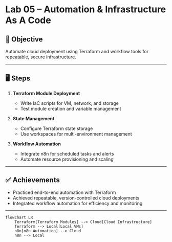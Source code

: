 # Lab 05 – Automation & Infrastructure As A Code

## 🎯 Objective
Automate cloud deployment using Terraform and workflow tools for repeatable, secure infrastructure.

---

## 🖥 Steps
1. **Terraform Module Deployment**
   - Write IaC scripts for VM, network, and storage
   - Test module creation and variable management

2. **State Management**
   - Configure Terraform state storage
   - Use workspaces for multi-environment management

3. **Workflow Automation**
   - Integrate n8n for scheduled tasks and alerts
   - Automate resource provisioning and scaling

---

## ✅ Achievements
- Practiced end-to-end automation with Terraform
- Achieved repeatable, version-controlled cloud deployments
- Integrated workflow automation for efficiency and monitoring
---
```mermaid
flowchart LR
    Terraform[Terraform Modules] --> Cloud[Cloud Infrastructure]
    Terraform --> Local[Local VMs]
    n8n[n8n Automation] --> Cloud
    n8n --> Local
```
